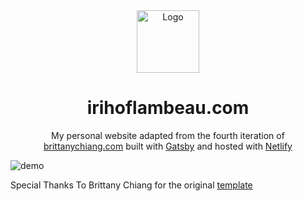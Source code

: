 <div align="center">
  <img alt="Logo" src="https://github.com/firiho/Portfolio/blob/main/src/images/logo.png?raw=true" width="100" />
</div>
<h1 align="center">
  irihoflambeau.com
</h1>
<p align="center">
  My personal website adapted from the fourth iteration of <a href="https://brittanychiang.com" target="_blank">brittanychiang.com</a> built with <a href="https://www.gatsbyjs.org/" target="_blank">Gatsby</a> and hosted with <a href="https://www.netlify.com/" target="_blank">Netlify</a>
</p>

![demo](https://github.com/firiho/Portfolio/blob/main/src/images/demo.png?raw=true)

Special Thanks To Brittany Chiang for the original <a href="https://github.com/bchiang7/v4" target="_blank">template</a>

